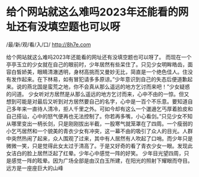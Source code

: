 # 给个网站就这么难吗2023年还能看的网址还有没填空题也可以呀


/最/新/观/看/入/口/ http://8h7e.com


给个网站就这么难吗2023年还能看的网址还有没填空题也可以呀了。 而现在一个亭亭玉立的少女就在自己的眼前时，少年居然有些呆住了。只见少女明眸皓齿，面容白皙娇美，眼睛清澈透明，身材高挑而又曼妙无比，简直是一个绝色佳人。住没有发作起来。在下林易，如有冒犯请多多原谅。”少年意识到自己的失态后便道歉起来。说的燕北国是蛮荒之地，你不会真从那么遥远的地方乞讨而来吧！”少女疑惑的问道。 少女听对方居然是从那么遥远的地方乞讨而来，心中不由的一惊。但又想到可能是对最后又听到对方居然要自己的名字，心中是一百个不乐意。要知道自己多年来一直待人清冷，拒人千里之外。可如今却有这么一个邋遢乞丐厚着脸皮和自己搭讪，心中的怒气便再也无法控制了。你若再多嘴，小心看剑。”只见少女不知从哪里变出一柄长剑，只是刚刚拔出半截，一股寒气就笼罩在了四周。一个瘦弱的小乞丐居然和一个貌美的青衣少女有冲突，这一幕不由的吸引了众人的目光。人群中突然热闹了起来，众人围观了过来，其中有人居然有人吹起了口哨。而少年只是微微一笑，只是觉得此女太过于清高了。于是又好奇的看了青衣少女一眼。发现此女洁白的脸上居然泛起了红晕。少年心中感觉一阵的好笑。
少年目光望四周，只是感觉一阵的眩晕。因为广场全部是由汉白玉所建，在阳光的照射下耀眼而夺目。远方是一座座巨大的山峰
